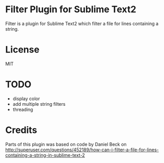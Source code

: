 # Filter Plugin for Sublime Text2
Filter is a plugin for Sublime Text2 which filter a file for lines containing a string.

# License 
MIT

# TODO 
- display color
- add multiple string filters
- threading

# Credits
Parts of this plugin was based on code by Daniel Beck on http://superuser.com/questions/452189/how-can-i-filter-a-file-for-lines-containing-a-string-in-sublime-text-2